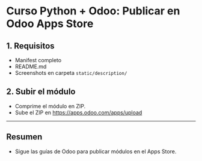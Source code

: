 # Curso Python + Odoo: Publicar en Odoo Apps Store

## 1. Requisitos

- Manifest completo
- README.md
- Screenshots en carpeta `static/description/`

## 2. Subir el módulo

- Comprime el módulo en ZIP.
- Sube el ZIP en https://apps.odoo.com/apps/upload

---

## Resumen

- Sigue las guías de Odoo para publicar módulos en el Apps Store.